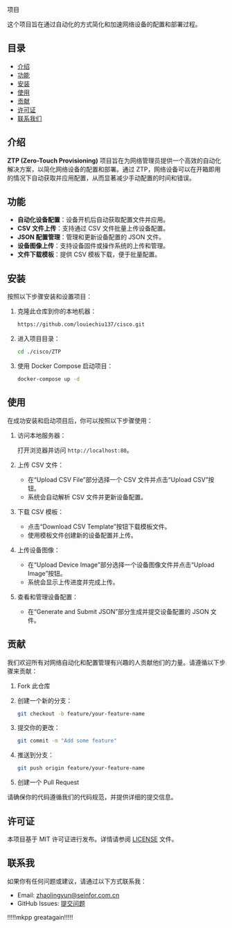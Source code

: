 项目

这个项目旨在通过自动化的方式简化和加速网络设备的配置和部署过程。

## 目录

- [介绍](#介绍)
- [功能](#功能)
- [安装](#安装)
- [使用](#使用)
- [贡献](#贡献)
- [许可证](#许可证)
- [联系我们](#联系我们)

## 介绍

**ZTP (Zero-Touch Provisioning)** 项目旨在为网络管理员提供一个高效的自动化解决方案，以简化网络设备的配置和部署。通过 ZTP，网络设备可以在开箱即用的情况下自动获取并应用配置，从而显著减少手动配置的时间和错误。

## 功能

- **自动化设备配置**：设备开机后自动获取配置文件并应用。
- **CSV 文件上传**：支持通过 CSV 文件批量上传设备配置。
- **JSON 配置管理**：管理和更新设备配置的 JSON 文件。
- **设备图像上传**：支持设备固件或操作系统的上传和管理。
- **文件下载模板**：提供 CSV 模板下载，便于批量配置。

## 安装

按照以下步骤安装和设置项目：

1. 克隆此仓库到你的本地机器：

    ```sh
    https://github.com/louiechiu137/cisco.git
    ```

2. 进入项目目录：

    ```sh
    cd ./cisco/ZTP
    ```

3. 使用 Docker Compose 启动项目：

    ```sh
    docker-compose up -d
    ```

## 使用

在成功安装和启动项目后，你可以按照以下步骤使用：

1. 访问本地服务器：

    打开浏览器并访问 `http://localhost:80`。

2. 上传 CSV 文件：

    - 在“Upload CSV File”部分选择一个 CSV 文件并点击“Upload CSV”按钮。
    - 系统会自动解析 CSV 文件并更新设备配置。

3. 下载 CSV 模板：

    - 点击“Download CSV Template”按钮下载模板文件。
    - 使用模板文件创建新的设备配置并上传。

4. 上传设备图像：

    - 在“Upload Device Image”部分选择一个设备图像文件并点击“Upload Image”按钮。
    - 系统会显示上传进度并完成上传。

5. 查看和管理设备配置：

    - 在“Generate and Submit JSON”部分生成并提交设备配置的 JSON 文件。

## 贡献

我们欢迎所有对网络自动化和配置管理有兴趣的人贡献他们的力量。请遵循以下步骤来贡献：

1. Fork 此仓库
2. 创建一个新的分支：

    ```sh
    git checkout -b feature/your-feature-name
    ```

3. 提交你的更改：

    ```sh
    git commit -m "Add some feature"
    ```

4. 推送到分支：

    ```sh
    git push origin feature/your-feature-name
    ```

5. 创建一个 Pull Request

请确保你的代码遵循我们的代码规范，并提供详细的提交信息。

## 许可证

本项目基于 MIT 许可证进行发布。详情请参阅 [LICENSE](LICENSE) 文件。

## 联系我


如果你有任何问题或建议，请通过以下方式联系我：

- Email: zhaolingyun@seinfor.com.cn
- GitHub Issues: [提交问题](https://github.com/louiechiu137/cisco/issues)

!!!!!mkpp greatagain!!!!!
